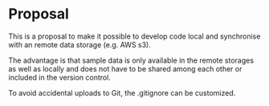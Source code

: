 # Proposal 

This is a proposal to make it possible to develop code local and synchronise with an remote data storage (e.g. AWS s3).  
  
The advantage is that sample data is only available in the remote storages as well as locally and does not have to be shared among each other or included in the version control.  

To avoid accidental uploads to Git, the .gitignore can be customized. 
